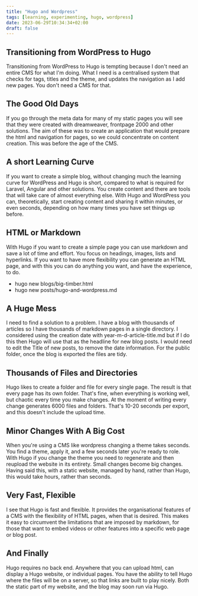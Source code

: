 ```yaml
---
title: "Hugo and Wordpress"
tags: [learning, experimenting, hugo, wordpress]
date: 2023-06-29T10:34:34+02:00
draft: false
---
```


## Transitioning from WordPress to Hugo

Transitioning from WordPress to Hugo is tempting because I don't need an entire CMS for what I'm doing. What I need is a centralised system that checks for tags, titles and the theme, and updates the navigation as I add new pages. You don't need a CMS for that.

## The Good Old Days

If you go through the meta data for many of my static pages you will see that they were created with dreamweaver, frontpage 2000 and other solutions. The aim of these was to create an application that would prepare the html and navigation for pages, so we could concentrate on content creation. This was before the age of the CMS.

## A short Learning Curve

If you want to create a simple blog, without changing much the learning curve for WordPress and Hugo is short, compared to what is required for Laravel, Angular and other solutions. You create content and there are tools that will take care of almost everything else.
With Hugo and WordPress you can, theoretically, start creating content and sharing it within minutes, or even seconds, depending on how many times you have set things up before.

## HTML or Markdown

With Hugo if you want to create a simple page you can use markdown and save a lot of time and effort. You focus on headings, images, lists and hyperlinks. If you want to have more flexibility you can generate an HTML page, and with this you can do anything you want, and have the experience, to do.

* hugo new blogs/big-timber.html
* hugo new posts/hugo-and-wordpress.md

## A Huge Mess

I need to find a solution to a problem. I have a blog with thousands of articles so I have thousands of markdown pages in a single directory. I considered using the creation date with year-m-d-article-title.md but if I do this then Hugo will use that as the headline for new blog posts. I would need to edit the Title of new posts, to remove the date information. For the public folder, once the blog is exported the files are tidy. 

## Thousands of Files and Directories

Hugo likes to create a folder and file for every single page. The result is that every page has its own folder. That's fine, when everything is working well, but chaotic every time you make changes. At the moment of writing every change generates 6000 files and folders. That's 10-20 seconds per export, and this doesn't include the upload time.

## Minor Changes With A Big Cost

When you're using a CMS like wordpress changing a theme takes seconds. You find a theme, apply it, and a few seconds later you're ready to role. With Hugo if you change the theme you need to regenerate and then reupload the website in its entirety. Small changes become big changes. Having said this, with a static website, managed by hand, rather than Hugo, this would take hours, rather than seconds.

## Very Fast, Flexible

I see that Hugo is fast and flexible. It provides the organisational features of a CMS with the flexibility of HTML pages, when that is desired. This makes it easy to circumvent the limitations that are imposed by markdown, for those that want to embed videos or other features into a specific web page or blog post.

## And Finally

Hugo requires no back end. Anywhere that you can upload html, can display a Hugo website, or individual pages. You have the ability to tell Hugo where the files will be on a server, so that links are built to play nicely. Both the static part of my website, and the blog may soon run via Hugo.

